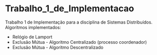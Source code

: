 # Trabalho_1_de_Implementacao
Trabalho 1 de Implementação para a disciplina de Sistemas Distribuídos. Algoritmos implementados:

- Relógio de Lamport
- Exclusão Mútua - Algoritmo Centralizado (processo coordenador)
- Exclusão Mútua - Algoritmo Descentralizado
